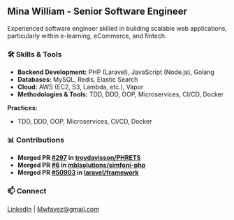 ## Mina William - Senior Software Engineer

Experienced software engineer skilled in building scalable web applications, particularly within e-learning, eCommerce, and fintech.

### 🛠️ Skills & Tools

* **Backend Development:** PHP (Laravel), JavaScript (Node.js), Golang
* **Databases:** MySQL, Redis, Elastic Search
* **Cloud:** AWS (EC2, S3, Lambda, etc.), Vapor
* **Methodologies & Tools:** TDD, DDD, OOP, Microservices, CI/CD, Docker

**Practices:**
* TDD, DDD, OOP, Microservices, CI/CD, Docker

### 📊 Contributions

* **Merged PR [#297](https://github.com/troydavisson/PHRETS/pull/297) in [troydavisson/PHRETS](https://github.com/troydavisson/PHRETS)**
* **Merged PR [#6](https://github.com/mblsolutions/simfoni-php/pull/6) in [mblsolutions/simfoni-php](https://github.com/mblsolutions/simfoni-php)**
* **Merged PR [#50903](https://github.com/laravel/framework/pull/50903) in [laravel/framework](https://github.com/laravel/framework)**

### 📫 Connect

[LinkedIn](https://www.linkedin.com/in/minawilliam/) | Mwfayez@gmail.com

